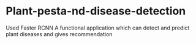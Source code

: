 # Plant-pesta-nd-disease-detection

Used Faster RCNN 
A functional application which can detect and predict plant diseases and gives recommendation
